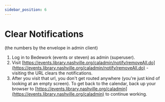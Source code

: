 ```yaml
---
sidebar_position: 6
---
```


# Clear Notifications
(the numbers by the envelope in admin client)

1.	Log in to Bedework (events or steven) as admin (superuser).
2.	Visit [https://events.library.nashville.org/caladmin/notify/removeAll.do](https://events.library.nashville.org/caladmin/notify/removeAll.do) - visiting the URL clears the notifications.
3.	After you visit that url, you don't get routed anywhere (you're just kind of looking at an empty screen). To get back to the calendar, back up your browser to [https://events.library.nashville.org/caladmin](https://events.library.nashville.org/caladmin) to continue working.
